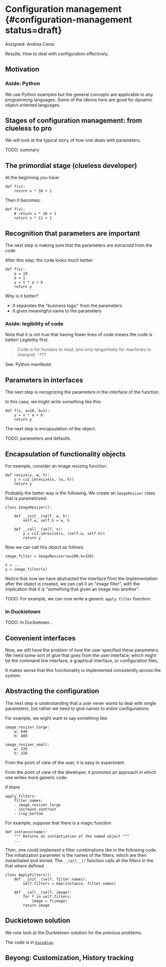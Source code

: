 # Configuration management {#configuration-management status=draft}

Assigned: Andrea Censi

<div class='requirements' markdown="1">

Results: How to deal with configuration effectively.

</div>

## Motivation


### Aside: Python

We use Python examples but the general concepts are applicable
to any programming languages. Some of the idioms here are good for
dynamic object-oriented languages.

## Stages of configuration management: from clueless to pro

We will look at the typical story of how one deals with parameters.

TODO: summary


## The primordial stage (clueless developer)

At the beginning you have:

    def f(x):
        return x * 10 + 1

Then it becomes:

    def f(x):
        # return x * 10 + 1
        return x * 11 + 1

##  Recognition that parameters are important

The next step is making sure that the parameters are extracted from the code

After this step, the code looks much better:

    def f(x):
        a = 10
        b = 1
        y = x * a + b
        return y

Why is it better?

* It separates the "business logic" from the parameters.
* It gives meaningful name to the parameters

### Aside: legibility of code

Note that it is not true that having fewer lines of code means
the code is better! Legibility first.

> Code is for humans to read, and only tangentially for machines to interpret. -???


See: Python manifesto

## Parameters in interfaces

The next step is recognizing the parameters in the interface of the function.

In this case, we might write something like this:

    def f(x, a=10, b=1):
        y = x * a + b
        return y

The next step is encapsulation of the object.


TODO: parameters and defaults


## Encapsulation of functionality objects

For example, consider an image resizing function:

    def resize(y, w, h):
        y = cv2.imresize(x, (w, h))
        return y

Probably the better way is the following.
We create an `ImageResizer` class that is parametrized.

    class ImageResizer():

        def __init__(self, w, h):
            self.w, self.h = w, h

        def __call__(self, x):
            y = cv2.imresize(x, (self.w, self.h))
            return y

Now we can call this object as follows:

    image_filter = ImageResizer(w=200,h=320)

    x = ...
    y = image_filter(x)

Notice that now we have abstracted the interface from the implementation:
after the object is created, we can call it an "image filter", with the
implication that it is "something that given an image into another".

TODO: For example, we can now write a generic `apply_filter` function:

### In Duckietown

TODO: In Duckietown...

## Convenient interfaces

Now, we still have the problem of how the user specified these parameters. We
need some sort of glue that goes from the user interface, which might be the
command line interface, a graphical interface, or configuration files.

It makes sense that this functionality is implemented consistently across the
system.

## Abstracting the configuration

The next step is understanding that a user never wants to deal with single
parameters, but rather we need to give names to entire configurations.

For example, we wight want to say something like:

    image_resizer_large:
        w: 640
        h: 480

    image_resizer_small:
        w: 320
        h: 320

From the point of view of the user, it is easy to experiment.

From the point of view of the developer, it promotes
an approach in which one writes more generic code.

If there

    apply_filters:
        filter_names:
        - image_resizer_large
        - increase_contrast
        - crop_bottom

For example, suppose that there is a magic function

    def instance(name):
        """ Returns an instantiation of the named object """
        ...

Then, one could implement a filter combinations like in the following code. The
initialization parameter is the names of the filters, which are then
instantiated and stored. The `__call__()` function calls all the filters in the
that where defined

    class ApplyFilters():
        def __init__(self, filter_names):
            self.filters = map(instance, filter_names)

        def __call__(self, image):
            for f in self.filters:
                image = f(image)
            return image

## Duckietown solution

We now look at the Duckietown solution for the previous problems.

The code is in [`EasyAlgo`](+code_docs#easy_algo).




## Beyong: Customization, History tracking
